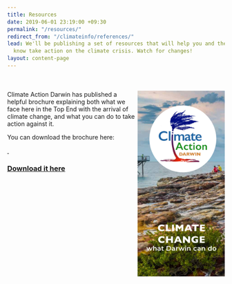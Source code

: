 ```yaml
---
title: Resources
date: 2019-06-01 23:19:00 +09:30
permalink: "/resources/"
redirect_from: "/climateinfo/references/"
lead: We'll be publishing a set of resources that will help you and the people you
  know take action on the climate crisis. Watch for changes!
layout: content-page
---
```


<div markdown="block" style="margin-top: 50px;">
  <img style="width: 40%; float: right;" src="/assets/img/cad-brochure-splash.png" />
  <div style="width: 60%;">
    <p>Climate Action Darwin has published a helpful brochure explaining both what we face here in the Top End with the arrival of climate change, and what you can do to take action against it.</p>
    <p>You can download the brochure here: </p>
    <p>
      <a target="_blank" href="/assets/docs/CAD_Brochure_Online.pdf">
        <i class="fab fa-facebook fa-5x fa-fw"></i>&nbsp;<h3>Download it here</h3>
      </a>
    </p>
  </div>
</div>